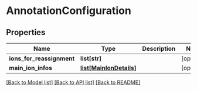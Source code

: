 # AnnotationConfiguration

## Properties
Name | Type | Description | Notes
------------ | ------------- | ------------- | -------------
**ions_for_reassignment** | **list[str]** |  | [optional] 
**main_ion_infos** | [**list[MainIonDetails]**](MainIonDetails.md) |  | [optional] 

[[Back to Model list]](../README.md#documentation-for-models) [[Back to API list]](../README.md#documentation-for-api-endpoints) [[Back to README]](../README.md)


